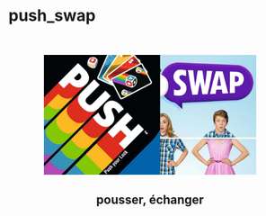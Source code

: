 # push_swap


<div align="center">
  <br>
  <br>
  <img style="max-width: 75%" src=https://github.com/barondugroove/push_swap/blob/main/srcs/push%20swap.jpg>
  <br>
  <h2>pousser, échanger</h2>
</div>
